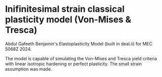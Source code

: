 # Inifinitesimal strain classical plasticity model (Von-Mises & Tresca)
Abdul Gafeeth Benjamin's Elastoplasticity Model (built in deal.ii) for MEC 5068Z 2024.

The model is capable of simulating the Von-Mises and Tresca yield criteria with linear isotropic hardening or perfect plasticity. The small strain assumption was made.
